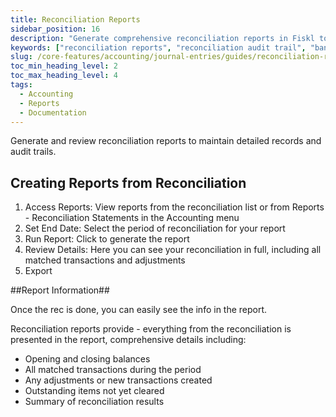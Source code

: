 ```yaml
---
title: Reconciliation Reports
sidebar_position: 16 
description: "Generate comprehensive reconciliation reports in Fiskl to maintain detailed audit trails and review reconciliation history."
keywords: ["reconciliation reports", "reconciliation audit trail", "bank reconciliation statements", "reconciliation documentation"]
slug: /core-features/accounting/journal-entries/guides/reconciliation-reports
toc_min_heading_level: 2
toc_max_heading_level: 4
tags: 
  - Accounting 
  - Reports 
  - Documentation
---
```


Generate and review reconciliation reports to maintain detailed records and audit trails.

## Creating Reports from Reconciliation

1. Access Reports: View reports from the reconciliation list or from Reports - Reconciliation Statements in the Accounting menu
2. Set End Date: Select the period of reconciliation for your report
3. Run Report: Click to generate the report
4. Review Details: Here you can see your reconciliation in full, including all matched transactions and adjustments  
5. Export  

##Report Information##

Once the rec is done, you can easily see the info in the report.

Reconciliation reports provide  - everything from the reconciliation is presented in the report, comprehensive details including:

- Opening and closing balances
- All matched transactions during the period
- Any adjustments or new transactions created
- Outstanding items not yet cleared
- Summary of reconciliation results
